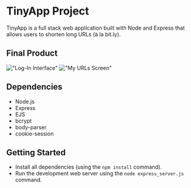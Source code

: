 # TinyApp Project

TinyApp is a full stack web application built with Node and Express that allows users to shorten long URLs (à la bit.ly).

## Final Product

!["Log-In Interface"](https://github.com/headhuntar/tinyapp/blob/master/doc/login-screen.png)
!["My URLs Screen"](https://github.com/headhuntar/tinyapp/blob/master/doc/myURLs-screen.png)

## Dependencies

- Node.js
- Express
- EJS
- bcrypt
- body-parser
- cookie-session

## Getting Started

- Install all dependencies (using the `npm install` command).
- Run the development web server using the `node express_server.js` command.
